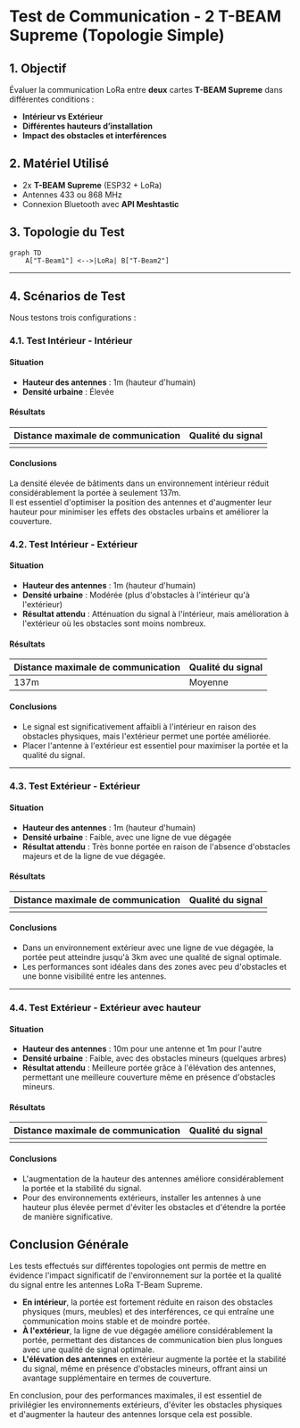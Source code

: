 # Test de Communication - 2 T-BEAM Supreme (Topologie Simple)

## 1. Objectif
Évaluer la communication LoRa entre **deux** cartes **T-BEAM Supreme** dans différentes conditions :
- **Intérieur vs Extérieur**
- **Différentes hauteurs d’installation**
- **Impact des obstacles et interférences**

## 2. Matériel Utilisé
- 2x **T-BEAM Supreme** (ESP32 + LoRa)
- Antennes 433 ou 868 MHz
- Connexion Bluetooth avec **API Meshtastic**

## 3. Topologie du Test
```mermaid
graph TD
    A["T-Beam1"] <-->|LoRa| B["T-Beam2"]

```
---

## 4. Scénarios de Test  
Nous testons trois configurations :

### **4.1. Test Intérieur - Intérieur** 
#### Situation
- **Hauteur des antennes** : 1m (hauteur d'humain)
- **Densité urbaine** : Élevée

#### Résultats
| Distance maximale de communication | Qualité du signal |
|------------------------------------|-------------------|
|                                    |                   | 

#### Conclusions
La densité élevée de bâtiments dans un environnement intérieur réduit considérablement la portée à seulement 137m. \
Il est essentiel d'optimiser la position des antennes et d'augmenter leur hauteur pour minimiser les effets des obstacles urbains et améliorer la couverture.

### **4.2. Test Intérieur - Extérieur** 

#### Situation
- **Hauteur des antennes** : 1m (hauteur d'humain)
- **Densité urbaine** : Modérée (plus d'obstacles à l'intérieur qu'à l'extérieur)
- **Résultat attendu** : Atténuation du signal à l'intérieur, mais amélioration à l'extérieur où les obstacles sont moins nombreux.

#### Résultats
| Distance maximale de communication | Qualité du signal |
|---|---|
| 137m | Moyenne |

#### Conclusions
- Le signal est significativement affaibli à l'intérieur en raison des obstacles physiques, mais l'extérieur permet une portée améliorée.
- Placer l'antenne à l'extérieur est essentiel pour maximiser la portée et la qualité du signal.

---

### **4.3. Test Extérieur - Extérieur** 

#### Situation
- **Hauteur des antennes** : 1m (hauteur d'humain)
- **Densité urbaine** : Faible, avec une ligne de vue dégagée
- **Résultat attendu** : Très bonne portée en raison de l'absence d'obstacles majeurs et de la ligne de vue dégagée.

#### Résultats
| Distance maximale de communication | Qualité du signal |
|---|---|
|  |  |

#### Conclusions
- Dans un environnement extérieur avec une ligne de vue dégagée, la portée peut atteindre jusqu'à 3km avec une qualité de signal optimale.
- Les performances sont idéales dans des zones avec peu d'obstacles et une bonne visibilité entre les antennes.

---

### **4.4. Test Extérieur - Extérieur avec hauteur** 

#### Situation
- **Hauteur des antennes** : 10m pour une antenne et 1m pour l'autre 
- **Densité urbaine** : Faible, avec des obstacles mineurs (quelques arbres)
- **Résultat attendu** : Meilleure portée grâce à l'élévation des antennes, permettant une meilleure couverture même en présence d'obstacles mineurs.

#### Résultats
| Distance maximale de communication | Qualité du signal |
|---|---|
|  |  |

#### Conclusions
- L'augmentation de la hauteur des antennes améliore considérablement la portée et la stabilité du signal.
- Pour des environnements extérieurs, installer les antennes à une hauteur plus élevée permet d'éviter les obstacles et d'étendre la portée de manière significative.


## Conclusion Générale

Les tests effectués sur différentes topologies ont permis de mettre en évidence l'impact significatif de l'environnement sur la portée et la qualité du signal entre les antennes LoRa T-Beam Supreme. 

- **En intérieur**, la portée est fortement réduite en raison des obstacles physiques (murs, meubles) et des interférences, ce qui entraîne une communication moins stable et de moindre portée.
- **À l'extérieur**, la ligne de vue dégagée améliore considérablement la portée, permettant des distances de communication bien plus longues avec une qualité de signal optimale.
- **L'élévation des antennes** en extérieur augmente la portée et la stabilité du signal, même en présence d'obstacles mineurs, offrant ainsi un avantage supplémentaire en termes de couverture.

En conclusion, pour des performances maximales, il est essentiel de privilégier les environnements extérieurs, d'éviter les obstacles physiques et d'augmenter la hauteur des antennes lorsque cela est possible.

